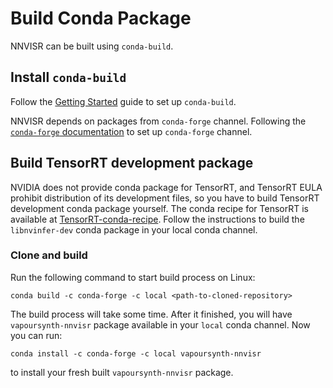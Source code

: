 # Build Conda Package

NNVISR can be built using `conda-build`.

## Install `conda-build`

Follow the [Getting Started](https://docs.conda.io/projects/conda-build/en/stable/user-guide/getting-started.html)
guide to set up `conda-build`.

NNVISR depends on packages from `conda-forge` channel. Following the
[`conda-forge` documentation](https://conda-forge.org/docs/user/introduction.html#how-can-i-install-packages-from-conda-forge)
to set up `conda-forge` channel.

## Build TensorRT development package

NVIDIA does not provide conda package for TensorRT, and TensorRT EULA
prohibit distribution of its development files, so you have to build
TensorRT development conda package yourself. The conda recipe for TensorRT
is available at
[TensorRT-conda-recipe](https://github.com/tongyuantongyu/TensorRT-conda-recipe).
Follow the instructions to build the `libnvinfer-dev` conda package in your
local conda channel.

### Clone and build

Run the following command to start build process on Linux:

```
conda build -c conda-forge -c local <path-to-cloned-repository>
```

The build process will take some time. After it finished, you will have
`vapoursynth-nnvisr` package available in your `local` conda channel.
Now you can run:

```
conda install -c conda-forge -c local vapoursynth-nnvisr
```
to install your fresh built `vapoursynth-nnvisr` package.
